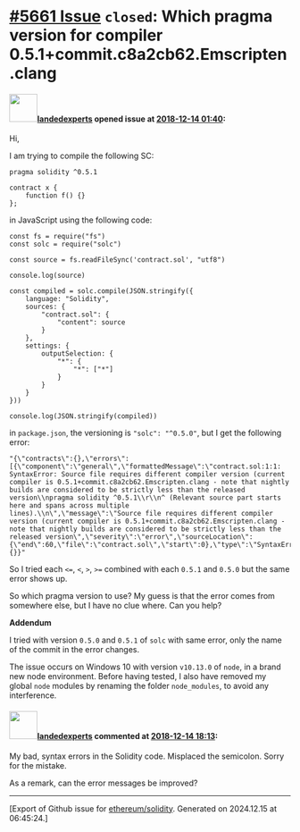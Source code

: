 # [\#5661 Issue](https://github.com/ethereum/solidity/issues/5661) `closed`: Which pragma version for compiler 0.5.1+commit.c8a2cb62.Emscripten.clang

#### <img src="https://avatars.githubusercontent.com/u/32337870?v=4" width="50">[landedexperts](https://github.com/landedexperts) opened issue at [2018-12-14 01:40](https://github.com/ethereum/solidity/issues/5661):

Hi,

I am trying to compile the following SC:
```
pragma solidity ^0.5.1

contract x {
	function f() {}
};
```
in JavaScript using the following code:
```
const fs = require("fs")
const solc = require("solc")

const source = fs.readFileSync('contract.sol', "utf8")

console.log(source)

const compiled = solc.compile(JSON.stringify({
	language: "Solidity",
	sources: {
		"contract.sol": {
			"content": source
		}
	},
	settings: {
		outputSelection: {
			"*": {
				"*": ["*"]
			}
		}
	}
}))

console.log(JSON.stringify(compiled))
```
in `package.json`, the versioning is `"solc": "^0.5.0"`, but I get the following error:
```
"{\"contracts\":{},\"errors\":[{\"component\":\"general\",\"formattedMessage\":\"contract.sol:1:1: SyntaxError: Source file requires different compiler version (current compiler is 0.5.1+commit.c8a2cb62.Emscripten.clang - note that nightly builds are considered to be strictly less than the released version\\npragma solidity ^0.5.1\\r\\n^ (Relevant source part starts here and spans across multiple
lines).\\n\",\"message\":\"Source file requires different compiler version (current compiler is 0.5.1+commit.c8a2cb62.Emscripten.clang - note that nightly builds are considered to be strictly less than the released version\",\"severity\":\"error\",\"sourceLocation\":{\"end\":60,\"file\":\"contract.sol\",\"start\":0},\"type\":\"SyntaxError\"}],\"sources\":{}}"
```

So I tried each `<=`, `<`, `>`, `>=` combined with each `0.5.1` and `0.5.0` but the same error shows up.

So which pragma version to use?
My guess is that the error comes from somewhere else, but I have no clue where.
Can you help?

**Addendum**

I tried with version `0.5.0` and `0.5.1` of `solc` with same error, only the name of the commit in the error changes.

The issue occurs on Windows 10 with version `v10.13.0` of `node`, in a brand new node environment. Before having tested, I also have removed my global `node` modules by renaming the folder `node_modules`, to avoid any interference.


#### <img src="https://avatars.githubusercontent.com/u/32337870?v=4" width="50">[landedexperts](https://github.com/landedexperts) commented at [2018-12-14 18:13](https://github.com/ethereum/solidity/issues/5661#issuecomment-447407589):

My bad, syntax errors in the Solidity code. Misplaced the semicolon. Sorry for the mistake.

As a remark, can the error messages be improved?


-------------------------------------------------------------------------------



[Export of Github issue for [ethereum/solidity](https://github.com/ethereum/solidity). Generated on 2024.12.15 at 06:45:24.]
